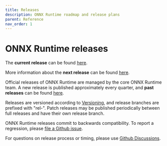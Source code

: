 ```yaml
---
title: Releases
description: ONNX Runtime roadmap and release plans
parent: Reference
nav_order: 1
---
```


# ONNX Runtime releases

The **current release** can be found [here](https://github.com/microsoft/onnxruntime/releases/latest).

More information about the **next release** can be found [here](https://onnxruntime.ai/roadmap).

Official releases of ONNX Runtime are managed by the core ONNX Runtime team. A new release is published approximately every quarter, and **past releases** can be found [here](https://github.com/microsoft/onnxruntime/releases).

Releases are versioned according to [Versioning](https://github.com/microsoft/onnxruntime/blob/main/docs/Versioning.md), and release branches are prefixed with "rel-". Patch releases may be published periodically between full releases and have their own release branch.

ONNX Runtime releases commit to backwards compatibility. To report a regression, please [file a Github issue](https://github.com/microsoft/onnxruntime/issues/new/choose).

For questions on release process or timing, please use [Github Discussions](https://github.com/microsoft/onnxruntime/discussions).
